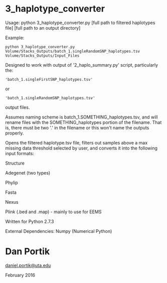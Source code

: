# 3_haplotype_converter

Usage: python 3_haplotype_converter.py [full path to filtered haplotypes file] [full path to an output directory]

Example:

`python 3_haplotype_converter.py Volume/Stacks_Outputs/batch_1.singleRandomSNP_haplotypes.tsv Volume/Stacks_Outputs/Input_Files`

Designed to work with output of '2_haplo_summary.py' script, particularly the:

	'batch_1.singleFirstSNP_haplotypes.tsv' 

or
      
	'batch_1.singleRandomSNP_haplotypes.tsv'

output files. 
    
Assumes naming scheme is batch_1.SOMETHING_haplotypes.tsv,
and will rename files with the SOMETHING_haplotypes portion
of the filename. That is, there must be two '.' in the filename
or this won't name the outputs properly.

Opens the filtered haplotype.tsv file, filters out samples above a max missing
data threshold selected by user, and converts it into the following input formats:

Structure

Adegenet (two types)

Phylip

Fasta

Nexus

Plink (.bed and .map) - mainly to use for EEMS


Written for Python 2.7.3

External Dependencies: Numpy (Numerical Python)

# Dan Portik

daniel.portik@uta.edu

February 2016
